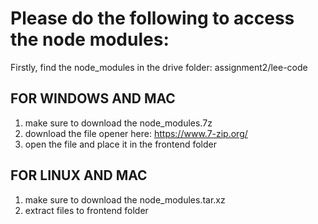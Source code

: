 # Please do the following to access the node modules:
Firstly, find the node_modules in the drive folder: assignment2/lee-code

## FOR WINDOWS AND MAC
1. make sure to download the node_modules.7z
2. download the file opener here: https://www.7-zip.org/
3. open the file and place it in the frontend folder
## FOR LINUX AND MAC
1. make sure to download the node_modules.tar.xz
2. extract files to frontend folder
